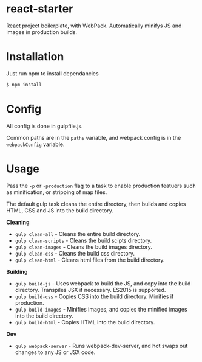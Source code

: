# react-starter
React project boilerplate, with WebPack. Automatically minifys JS and images in production builds.

# Installation
Just run npm to install dependancies

```bash
$ npm install
```

# Config
All config is done in gulpfile.js.

Common paths are in the `paths` variable, and webpack config is in the `webpackConfig` variable.

# Usage
Pass  the `-p` or `-production` flag to a task to enable production featuers such as minification, or stripping of map files.

The default gulp task cleans the entire directory, then builds and copies HTML, CSS and JS into the build directory.

**Cleaning**

* `gulp clean-all` - Cleans the entire build directory.
* `gulp clean-scripts` - Cleans the build scipts directory.
* `gulp clean-images` - Cleans the build images directory.
* `gulp clean-css` - Cleans the build css directory.
* `gulp clean-html` - Cleans html files from the build directory.

**Building**

* `gulp build-js` - Uses webpack to build the JS, and copy into the build directory. Transpiles JSX if necessary. ES2015 is supported.
* `gulp build-css` - Copies CSS into the build directory. Minifies if production.
* `gulp build-images` - Minifies images, and copies the minified images into the build directory.
* `gulp build-html` - Copies HTML into the build directory.

**Dev**

* `gulp webpack-server` - Runs webpack-dev-server, and hot swaps out changes to any JS or JSX code.
